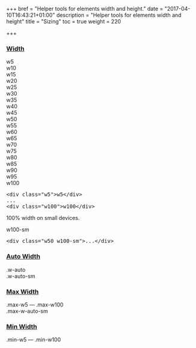 +++
bref = "Helper tools for elements width and height."
date = "2017-04-10T16:43:21+01:00"
description = "Helper tools for elements width and height"
title = "Sizing"
toc = true
weight = 220

+++
<h3 class="section-head" id="h-width"><a href="#h-width">Width</a></h3>
<div class="example demo-sizing">
  <div class="w5">
    w5
  </div>
  <div class="w10">
    w10
  </div>
  <div class="w15">
    w15
  </div>
  <div class="w20">
    w20
  </div>
  <div class="w25">
    w25
  </div>
  <div class="w30">
    w30
  </div>
  <div class="w35">
    w35
  </div>
  <div class="w40">
    w40
  </div>
  <div class="w45">
    w45
  </div>
  <div class="w50">
    w50
  </div>
  <div class="w55">
    w55
  </div>
  <div class="w60">
    w60
  </div>
  <div class="w65">
    w65
  </div>
  <div class="w70">
    w70
  </div>
  <div class="w75">
    w75
  </div>
  <div class="w80">
    w80
  </div>
  <div class="w85">
    w85
  </div>
  <div class="w90">
    w90
  </div>
  <div class="w95">
    w95
  </div>
  <div class="w100">
    w100
  </div>
  <pre class="code skip">&lt;<span class="hljs-keyword">div</span> <span class="hljs-built_in">class</span>=<span class="hljs-string">"w5"</span>&gt;w5&lt;/<span class="hljs-keyword">div</span>&gt;
...
&lt;<span class="hljs-keyword">div</span> <span class="hljs-built_in">class</span>=<span class="hljs-string">"w100"</span>&gt;w100&lt;/<span class="hljs-keyword">div</span>&gt;
</pre>
</div>
<div class="example demo-sizing">
  <p>100% width on small devices.</p>
  <div class="w50 w100-sm">
    w100-sm
  </div>
  <pre class="code skip">&lt;<span class="hljs-keyword">div</span> <span class="hljs-built_in">class</span>=<span class="hljs-string">"w50 w100-sm"</span>&gt;...&lt;/<span class="hljs-keyword">div</span>&gt;
</pre>
</div>
<h3 class="section-head" id="h-auto-width"><a href="#h-auto-width">Auto Width</a></h3>
<div class="example">
  .w-auto<br>
  .w-auto-sm
</div>
<h3 class="section-head" id="h-max-width"><a href="#h-max-width">Max Width</a></h3>
<div class="example">
  .max-w5 — .max-w100<br>
  .max-w-auto-sm
</div>
<h3 class="section-head" id="h-min-width"><a href="#h-min-width">Min Width</a></h3>
<div class="example">
  .min-w5 — .min-w100
</div>
